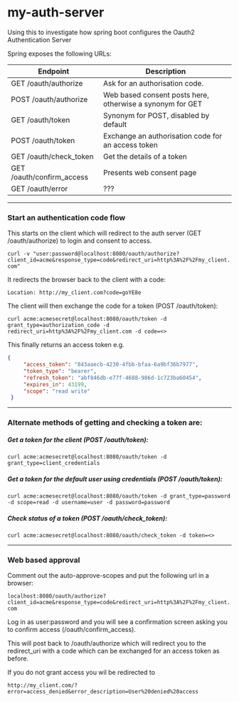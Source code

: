 # my-auth-server

Using this to investigate how spring boot configures the Oauth2 Authentication Server

Spring exposes the following URLs:

| Endpoint                  | Description                                               |
| ------------------------- | --------------------------------------------------------- |
| GET /oauth/authorize      | Ask for an authorisation code.                            |
| POST /oauth/authorize     | Web based consent posts here, otherwise a synonym for GET |
| GET /oauth/token          | Synonym for POST, disabled by default                     |
| POST /oauth/token         | Exchange an authorisation code for an access token        |
| GET /oauth/check_token    | Get the details of a token                                |
| GET /oauth/confirm_access | Presents web consent page                                 |
| GET /oauth/error          | ???                                                       |

---

### Start an authentication code flow 

This starts on the client which will redirect to the auth server (GET /oauth/authorize) to login and consent to access. 

`curl -v "user:password@localhost:8080/oauth/authorize?client_id=acme&response_type=code&redirect_uri=http%3A%2F%2Fmy_client.com"`

It redirects the browser back to the client with a code:

`Location: http://my_client.com?code=goYE8e`

The client will then exchange the code for a token (POST /oauth/token):

`curl acme:acmesecret@localhost:8080/oauth/token -d grant_type=authorization_code -d redirect_uri=http%3A%2F%2Fmy_client.com -d code=<>`

This finally returns an access token e.g.

```json
{
     "access_token": "843aaecb-4230-4fbb-bfaa-6a9bf36b7977",
     "token_type": "bearer",
     "refresh_token": "abf846db-e77f-4688-986d-1c723ba60454",
     "expires_in": 43199,
     "scope": "read write"
 }
 ```

---

### Alternate methods of getting and checking a token are:

##### Get a token for the client (POST /oauth/token):

`curl acme:acmesecret@localhost:8080/oauth/token -d grant_type=client_credentials`


##### Get a token for the default user using credentials (POST /oauth/token):

`curl acme:acmesecret@localhost:8080/oauth/token -d grant_type=password -d scope=read -d username=user -d password=password`

##### Check status of a token (POST /oauth/check_token):

`curl acme:acmesecret@localhost:8080/oauth/check_token -d token=<>`

---

### Web based approval

Comment out the auto-approve-scopes and put the following url in a browser:

`localhost:8080/oauth/authorize?client_id=acme&response_type=code&redirect_uri=http%3A%2F%2Fmy_client.com`

Log in as user:password and you will see a confirmation screen asking you to confirm access (/oauth/confirm_access).

This will post back to /oauth/authorize which will redirect you to the redirect_uri with a code which can be exchanged for an access token as before.

If you do not grant access you wil be redirected to

`http://my_client.com/?error=access_denied&error_description=User%20denied%20access`


